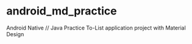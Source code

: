 # android_md_practice

Android Native // Java 
Practice To-List application project with Material Design 
